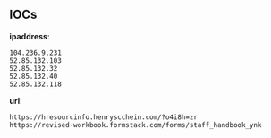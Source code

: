
## IOCs

__ipaddress__:

```text
104.236.9.231
52.85.132.103
52.85.132.32
52.85.132.40
52.85.132.118
```
__url__:

```text
https://hresourcinfo.henryscchein.com/?o4i8h=zr
https://revised-workbook.formstack.com/forms/staff_handbook_ynk
```